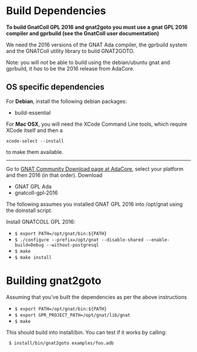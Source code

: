 # Build Dependencies

**To build GnatColl GPL 2016 and gnat2goto you must use a gnat GPL 2016 compiler and gprbuild (see the GnatColl user documentation)**

We need the 2016 versions of the GNAT Ada compiler, the gprbuild system and the
GNATColl utility library to build GNAT2GOTO.

Note: you will *not* be able to build using the debian/ubuntu gnat and gprbuild, it *has* to be the 2016 release from AdaCore.

## OS specific dependencies

For **Debian**, install the following debian packages:
  - build-essential

For **Mac OSX**, you will need the XCode Command Line tools, which require XCode itself and then a 
```
xcode-select --install
```
to make them available.

----------------------------

Go to [GNAT Community Download page at AdaCore](https://www.adacore.com/download/more),
select your platform and then 2016 (in that order). Download

  * GNAT GPL Ada
  * gnatcoll-gpl-2016


The following assumes you installed GNAT GPL 2016 into /opt/gnat using the doinstall script.

Install GNATCOLL GPL 2016:
  - `$ export PATH=/opt/gnat/bin:${PATH}`
  - `$ ./configure --prefix=/opt/gnat --disable-shared --enable-build=Debug --without-postgresql`
  - `$ make`
  - `$ make install`


# Building gnat2goto

Assuming that you've built the dependencies as per the above instructions

  - `$ export PATH=/opt/gnat/bin:${PATH}`
  - `$ export GPR_PROJECT_PATH=/opt/gnat/lib/gnat`
  - `$ make`

This should build into install/bin. You can test if it works by calling:

` $ install/bin/gnat2goto examples/foo.adb`
